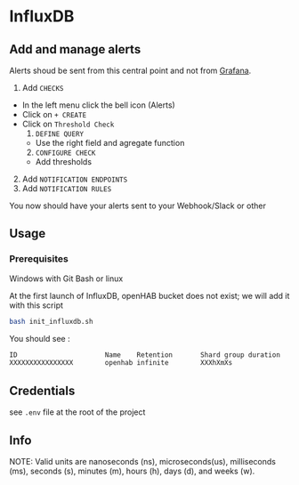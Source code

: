 # InfluxDB

## Add and manage alerts 

Alerts shoud be sent from this central point and not from [Grafana](../grafana/README.md).

1. Add `CHECKS`
  - In the left menu click the bell icon (Alerts)
  - Click on `+ CREATE`
  - Click on `Threshold Check`
    1. `DEFINE QUERY`
      - Use the right field and agregate function
    2. `CONFIGURE CHECK`
      - Add thresholds
2. Add `NOTIFICATION ENDPOINTS`
3. Add `NOTIFICATION RULES`

You now should have your alerts sent to your Webhook/Slack or other

## Usage

### Prerequisites

Windows with Git Bash or linux

At the first launch of InfluxDB, openHAB bucket does not exist; we will add it with this script

```bash
bash init_influxdb.sh
```

You should see :

```txt
ID                      Name    Retention       Shard group duration    Organization ID         Schema Type
XXXXXXXXXXXXXXXX        openhab infinite        XXXhXmXs                XXXXXXXXXXXXXXXX        implicit
```

## Credentials

see `.env` file at the root of the project

## Info

NOTE: Valid units are nanoseconds (ns), microseconds(us), milliseconds (ms), seconds (s), minutes (m), hours (h), days (d), and weeks (w).
